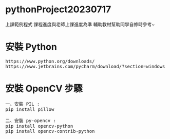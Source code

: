 # pythonProject20230717
上課範例程式
課程進度與老師上課進度為準
輔助教材幫助同學自修時參考~

# 安裝 Python
<pre>
https://www.python.org/downloads/
https://www.jetbrains.com/pycharm/download/?section=windows  
</pre>

# 安裝 OpenCV 步驟
<pre>
一、安裝 PIL :
pip install pillow

二、安裝 py-opencv :
pip install opencv-python
pip install opencv-contrib-python
</pre>
